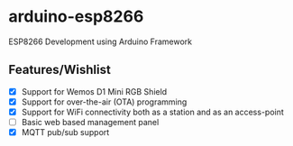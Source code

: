 # arduino-esp8266

ESP8266 Development using Arduino Framework

## Features/Wishlist
- [x] Support for Wemos D1 Mini RGB Shield
- [x] Support for over-the-air (OTA) programming
- [x] Support for WiFi connectivity both as a station and as an access-point
- [ ] Basic web based management panel
- [x] MQTT pub/sub support

